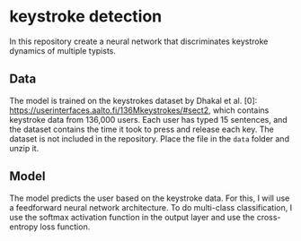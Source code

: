 # keystroke detection 
In this repository create a neural network that discriminates keystroke dynamics of multiple typists.

## Data
The model is trained on the keystrokes dataset by Dhakal et al. [0]: https://userinterfaces.aalto.fi/136Mkeystrokes/#sect2, which contains keystroke data from 136,000 users.
Each user has typed 15 sentences, and the dataset contains the time it took to press and release each key.
The dataset is not included in the repository. Place the file in the `data` folder and unzip it.

## Model
The model predicts the user based on the keystroke data. For this, I will use a feedforward neural network architecture.
To do multi-class classification, I use the softmax activation function in the output layer and use the cross-entropy loss function.



